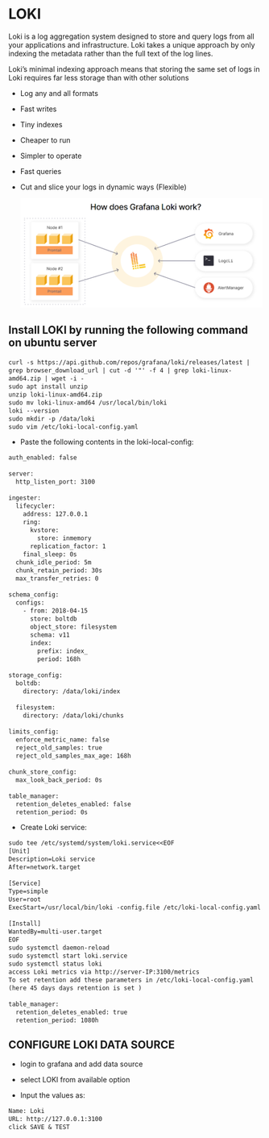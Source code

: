 # LOKI

Loki is a log aggregation system designed to store and query logs from all your applications and infrastructure. Loki takes a unique approach by only indexing the metadata rather than the full text of the log lines.

Loki’s minimal indexing approach means that storing the same set of logs in Loki requires far less storage than with other solutions

- Log any and all formats
- Fast writes
- Tiny indexes
- Cheaper to run
- Simpler to operate
- Fast queries
- Cut and slice your logs in dynamic ways (Flexible)
  
  ![](Images/r4.png)

## Install LOKI by running the following command on ubuntu server

```
curl -s https://api.github.com/repos/grafana/loki/releases/latest | grep browser_download_url | cut -d '"' -f 4 | grep loki-linux-amd64.zip | wget -i -
sudo apt install unzip
unzip loki-linux-amd64.zip
sudo mv loki-linux-amd64 /usr/local/bin/loki
loki --version
sudo mkdir -p /data/loki
sudo vim /etc/loki-local-config.yaml
```

- Paste the following contents in the loki-local-config:
```
auth_enabled: false

server:
  http_listen_port: 3100

ingester:
  lifecycler:
    address: 127.0.0.1
    ring:
      kvstore:
        store: inmemory
      replication_factor: 1
    final_sleep: 0s
  chunk_idle_period: 5m
  chunk_retain_period: 30s
  max_transfer_retries: 0

schema_config:
  configs:
    - from: 2018-04-15
      store: boltdb
      object_store: filesystem
      schema: v11
      index:
        prefix: index_
        period: 168h

storage_config:
  boltdb:
    directory: /data/loki/index

  filesystem:
    directory: /data/loki/chunks

limits_config:
  enforce_metric_name: false
  reject_old_samples: true
  reject_old_samples_max_age: 168h

chunk_store_config:
  max_look_back_period: 0s

table_manager:
  retention_deletes_enabled: false
  retention_period: 0s

```
- Create Loki service:
```
sudo tee /etc/systemd/system/loki.service<<EOF
[Unit]
Description=Loki service
After=network.target

[Service]
Type=simple
User=root
ExecStart=/usr/local/bin/loki -config.file /etc/loki-local-config.yaml

[Install]
WantedBy=multi-user.target
EOF
sudo systemctl daemon-reload
sudo systemctl start loki.service
sudo systemctl status loki
access Loki metrics via http://server-IP:3100/metrics
To set retention add these parameters in /etc/loki-local-config.yaml (here 45 days days retention is set )

table_manager:
  retention_deletes_enabled: true
  retention_period: 1080h
```

## CONFIGURE LOKI DATA SOURCE 

- login to grafana and add data source

- select LOKI from available option

- Input the values as:
```
Name: Loki
URL: http://127.0.0.1:3100
click SAVE & TEST
```
